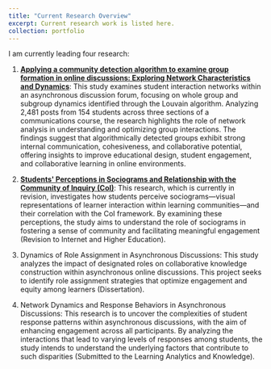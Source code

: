 ```yaml
---
title: "Current Research Overview"
excerpt: Current research work is listed here.
collection: portfolio
---
```


I am currently leading four research:

1. [**Applying a community detection algorithm to examine group formation in online discussions: Exploring Network Characteristics and Dynamics**](https://mlee010.github.io/MinkyungLee/files/Louvain_algorithm_24Fall.pdf): This study examines student interaction networks within an asynchronous discussion forum, focusing on whole group and subgroup dynamics identified through the Louvain algorithm. Analyzing 2,481 posts from 154 students across three sections of a communications course, the research highlights the role of network analysis in understanding and optimizing group interactions. The findings suggest that algorithmically detected groups exhibit strong internal communication, cohesiveness, and collaborative potential, offering insights to improve educational design, student engagement, and collaborative learning in online environments.

2. [**Students' Perceptions in Sociograms and Relationship with the Community of Inquiry (CoI)**](https://mlee010.github.io/MinkyungLee/files/Sociogram_24FAll.pdf): This research, which is currently in revision, investigates how students perceive sociograms—visual representations of learner interaction within learning communities—and their correlation with the CoI framework. By examining these perceptions, the study aims to understand the role of sociograms in fostering a sense of community and facilitating meaningful engagement (Revision to Internet and Higher Education).

3.	Dynamics of Role Assignment in Asynchronous Discussions: This study analyzes the impact of designated roles on collaborative knowledge construction within asynchronous online discussions. This project seeks to identify role assignment strategies that optimize engagement and equity among learners (Dissertation).

4.	Network Dynamics and Response Behaviors in Asynchronous Discussions: This research is to uncover the complexities of student response patterns within asynchronous discussions, with the aim of enhancing engagement across all participants. By analyzing the interactions that lead to varying levels of responses among students, the study intends to understand the underlying factors that contribute to such disparities (Submitted to the Learning Analytics and Knowledge). 


  

